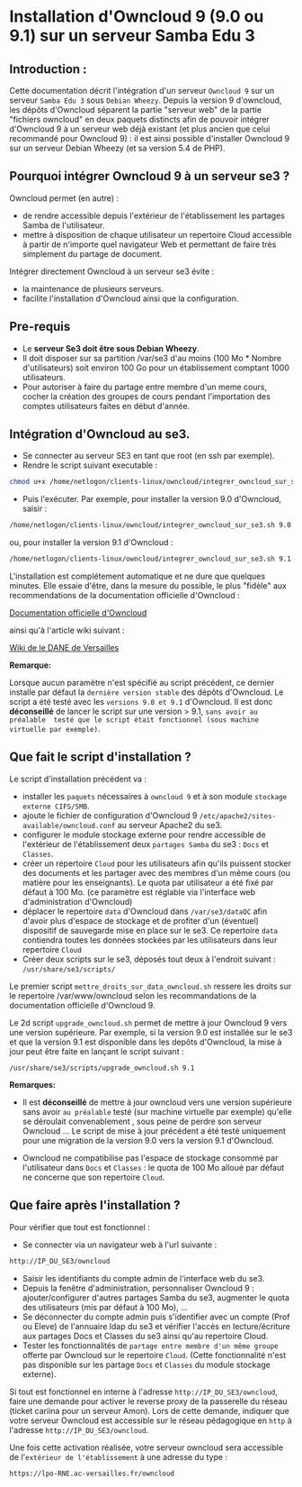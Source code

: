 # Installation d'Owncloud 9 (9.0 ou 9.1) sur un serveur Samba Edu 3

## Introduction :

Cette documentation décrit l'intégration d'un serveur `Owncloud 9` sur un serveur `Samba Edu 3` sous `Debian Wheezy`.
Depuis la version 9 d'owncloud, les dépôts d'Owncloud séparent la partie "serveur web" de la partie "fichiers owncloud" en deux paquets distincts
afin de pouvoir intégrer d'Owncloud 9 à un serveur web déjà existant (et plus ancien que celui recommandé pour Owncloud 9) : il est ainsi possible
d'installer Owncloud 9 sur un serveur Debian Wheezy (et sa version 5.4 de PHP).

## Pourquoi intégrer Owncloud 9 à un serveur se3 ?

Owncloud permet (en autre) :
* de rendre accessible depuis l'extérieur de l'établissement les partages Samba de l'utilisateur.
* mettre à disposition de chaque utilisateur un repertoire Cloud accessible à partir de n'importe quel navigateur Web et permettant de faire très 
simplement du partage de document.


Intégrer directement Owncloud à un serveur se3 évite : 
* la maintenance de plusieurs serveurs.
* facilite l'installation d'Owncloud ainsi que la configuration.


## Pre-requis

* Le  **serveur Se3 doit être sous Debian Wheezy**.
* Il doit disposer sur sa partition /var/se3 d'au moins (100 Mo * Nombre d'utilisateurs) soit environ 100 Go pour un établissement comptant 1000 utilisateurs.
* Pour autoriser à faire du partage entre membre d'un meme cours, cocher la création des groupes de cours pendant l'importation des comptes utilisateurs faites en début d'année.

## Intégration d'Owncloud au se3.

* Se connecter au serveur SE3 en tant que root (en ssh par exemple).
* Rendre le script suivant executable :

```sh
chmod u+x /home/netlogon/clients-linux/owncloud/integrer_owncloud_sur_se3.sh 
```

* Puis l'exécuter. Par exemple, pour installer la version 9.0 d'Owncloud, saisir :
```sh
/home/netlogon/clients-linux/owncloud/integrer_owncloud_sur_se3.sh 9.0
```

ou, pour installer la version 9.1 d'Owncloud :
```sh
/home/netlogon/clients-linux/owncloud/integrer_owncloud_sur_se3.sh 9.1
```

L'installation est complétement automatique et ne dure que quelques minutes. Elle essaie d'être, dans la mesure du possible, 
le plus "fidèle" aux recommendations de la documentation officielle d'Owncloud :

[Documentation officielle d'Owncloud](https://doc.owncloud.org/server/9.0/admin_manual/)

ainsi qu'à l'article wiki suivant :

[Wiki de le DANE de Versailles](http://wiki.dane.ac-versailles.fr/index.php?title=Installer_un_serveur_owncloud_8_avec_l%27annuaire_du_se3)

**Remarque:**

Lorsque aucun paramètre n'est spécifié au script précédent, ce dernier installe par défaut la `dernière version stable` des dépôts d'Owncloud.
Le script a été testé avec les `versions 9.0 et 9.1` d'Owncloud. Il est donc **déconseillé** de lancer le script sur une version > 9.1, `sans avoir au préalable 
testé que le script était fonctionnel (sous machine virtuelle par exemple)`.

## Que fait le script d'installation ?

Le script d'installation précédent va :
* installer les `paquets` nécessaires à `owncloud 9` et à son module `stockage externe CIFS/SMB`.
* ajoute le fichier de configuration d'Owncloud 9 `/etc/apache2/sites-available/owncloud.conf` au serveur Apache2 du se3.
* configurer le module stockage externe pour rendre accessible de l'extérieur de l'établissement deux `partages Samba` 
du se3 : `Docs` et `Classes`.
* créer un répertoire `Cloud` pour les utilisateurs afin qu'ils puissent stocker des documents et les partager avec 
des membres d'un même cours (ou matière pour les enseignants). Le quota par utilisateur a été fixé par défaut à 100 Mo.
(ce paramètre est réglable via l'interface web d'administration d'Owncloud)
* déplacer le repertoire `data` d'Owncloud dans `/var/se3/dataOC` afin d'avoir plus d'espace de stockage 
et de profiter d'un (éventuel) dispositif de sauvegarde mise en place sur le se3. Ce repertoire `data`
contiendra toutes les données stockées par les utilisateurs dans leur repertoire `Cloud`
* Créer deux scripts sur le se3, déposés tout deux à l'endroit suivant :
`/usr/share/se3/scripts/`

Le premier script `mettre_droits_sur_data_owncloud.sh` ressere les droits sur le repertoire /var/www/owncloud selon les recommandations de la
documentation officielle d'Owncloud 9.

Le 2d script `upgrade_owncloud.sh` permet de mettre à jour Owncloud 9 vers une version supérieure. 
Par exemple, si la version 9.0 est installée sur le se3 et que la version 9.1 est disponible dans les depôts d'Owncloud, 
la mise à jour peut être faite en lançant le script suivant :

`/usr/share/se3/scripts/upgrade_owncloud.sh 9.1`

**Remarques:**

* Il est **déconseillé** de mettre à jour owncloud vers une version supérieure sans avoir `au préalable` testé (sur machine virtuelle par exemple)
qu'elle se déroulait convenablement , sous peine de perdre son serveur Owncloud ... Le script de mise à jour précédent a été testé uniquement 
pour une migration de la version 9.0 vers la version 9.1 d'Owncloud.

* Owncloud ne compatibilise pas l'espace de stockage consommé par l'utilisateur dans `Docs` et `Classes` : le
quota de 100 Mo alloué par défaut ne concerne que son repertoire `Cloud`.

## Que faire après l'installation ?

Pour vérifier que tout est fonctionnel :
* Se connecter via un navigateur web à l'url suivante :
```sh
http://IP_DU_SE3/owncloud
```
* Saisir les identifiants du compte admin de l'interface web du se3.
* Depuis la fenêtre d'administration, personnaliser Owncloud 9 : ajouter/configurer d'autres partages Samba du se3, 
augmenter le quota des utilisateurs (mis par défaut à 100 Mo), ...
* Se déconnecter du compte admin puis s'identifier avec un compte (Prof ou Eleve) de l'annuaire ldap du se3 et 
vérifier l'accès en lecture/écriture aux partages Docs et Classes du se3 ainsi qu'au repertoire Cloud.
* Tester les fonctionnalités de `partage entre membre d'un même groupe` offerte par Owncloud sur le repertoire `Cloud`.
(Cette fonctionnalité n'est pas disponible sur les partage `Docs` et `Classes` du module stockage externe).

Si tout est fonctionnel en interne à l'adresse `http://IP_DU_SE3/owncloud`, faire une demande pour activer 
le reverse proxy de la passerelle du réseau (ticket cariina pour un serveur Amon). Lors de cette demande, indiquer 
que votre serveur Owncloud est accessible sur le réseau pédagogique en `http` à l'adresse `http://IP_DU_SE3/owncloud`.

Une fois cette activation réalisée, votre serveur owncloud sera accessible de l'`extérieur de l'établissement` à 
une adresse du type :

`https://lpo-RNE.ac-versailles.fr/owncloud`

